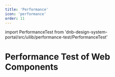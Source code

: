```yaml
---
title: 'Performance'
icon: 'performance'
order: 11
---
```


import PerformanceTest from 'dnb-design-system-portal/src/uilib/performance-test/PerformanceTest'

# Performance Test of Web Components

<PerformanceTest />
